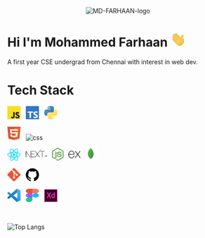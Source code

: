<p align='center'>
  <img src="https://i.ibb.co/CPxTw5r/MD-FARHAAN-logo.png" alt="MD-FARHAAN-logo" border="0" />
</p>

# Hi I'm Mohammed Farhaan <img src="./Assets/wave.gif" width="35px">

A first year CSE undergrad from Chennai with interest in web dev.

# Tech Stack

<p align='left'>
  <img src="./Assets/javascript.svg"  width="30px" alt="js" border="0" />&nbsp;&nbsp;
  <img src="./Assets/typescript.svg"  width="30px" alt="ts" border="0" />&nbsp;&nbsp;
  <img src="./Assets/python.svg"  width="30px" alt="py" border="0" />&nbsp;&nbsp;
</p>
<p align='left'>
<img src="./Assets/html.svg"  width="30px" height="30px" alt="html" border="0" />&nbsp;&nbsp;
  <img src="./Assets/css.svg"  width="30px" height="30px" alt="css" border="0" />&nbsp;&nbsp;
</p>
<p align='left'>
  <img src="./Assets/react.svg"  width="30px" alt="react" border="0" />&nbsp;&nbsp;
  <img src="./Assets/nextjs.svg"  width="48px" alt="nextjs" border="0" />&nbsp;&nbsp;
  <img src="./Assets/nodejs.svg"  width="26px" alt="nodejs" border="0" />&nbsp;&nbsp;
  <img src="./Assets/expressjs.svg"  width="28px" alt="expressjs" border="0" />&nbsp;
  <img src="./Assets/mongodb.svg"  width="30px" alt="mongodb" border="0" />
</p>
<p align='left'>
  <img src="./Assets/git.svg"  width="30px" alt="git" border="0" />&nbsp;&nbsp;
  <img src="./Assets/github.svg"  width="30px" alt="github" border="0" />&nbsp;&nbsp;
</p>
<p align='left'>
  <img src="./Assets/vscode.svg"  width="30px" alt="vsc" border="0" />&nbsp;&nbsp;
  <img src="./Assets/figma.svg"  width="30px" height="30px" alt="figma" border="0" />&nbsp;&nbsp;
  <img src="./Assets/xd.svg"  width="30px" alt="xd" border="0" />&nbsp;&nbsp;
</p>
<br />

![Top Langs](https://github-readme-stats.vercel.app/api/top-langs/?username=mdfarhaan&layout=compact)
